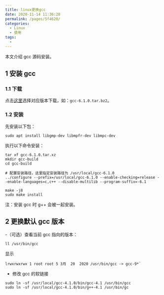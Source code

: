 ```yaml
---
title: linux更换gcc
date: 2020-11-14 11:36:20
permalink: /pages/5f4620/
categories: 
  - Linux
  - 使用
tags: 
  - 
---
```


本文介绍 gcc 源码安装。

## 1 安装 gcc

### 1.1 下载

点击[这里](http://ftp.gnu.org/gnu/gcc/)选择对应版本下载，如：`gcc-6.1.0.tar.bz2`。

### 1.2 安装

先安装以下包：
```shell
sudo apt install libgmp-dev libmpfr-dev libmpc-dev
```

执行以下命令安装：
```shell
tar xf gcc-6.1.0.tar.xz
mkdir gcc-build
cd gcc-build

# 配置安装路径，这里指定安装路径为 /usr/local/gcc-6.1.0
../configure --prefix=/usr/local/gcc-6.1.0 --enable-checking=release --enable-languages=c,c++ --disable-multilib --program-suffix=-6.1

make -j8
sudo make install
```

注：安装 gcc 时 g++ 会被一起安装。

## 2 更换默认 gcc 版本

-（可选）查看当前 gcc 指向的版本：

  ```shell
  ll /usr/bin/gcc
  ```
  显示
  ```shell
  lrwxrwxrwx 1 root root 5 3月  20  2020 /usr/bin/gcc -> gcc-9*`
  ```

- 修改 gcc 的软链接
```shell
sudo ln -sf /usr/local/gcc-4.1.0/bin/gcc-4.1 /usr/bin/gcc
sudo ln -sf /usr/local/gcc-4.1.0/bin/g++-4.1 /usr/bin/gc
```

